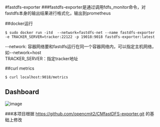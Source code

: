 #fastdfs-exporter
###fastdfs-exporter是通过调用fdfs_monitor命令，对fastdfs本身的输出结果进行格式化，输出到prometheus

##docker运行
```
$ sudo docker run -itd  --network=fastdfs-net --name fastdfs-exporter -e TRACKER_SERVER=tracker:22122 -p 19018:9018 fastdfs-exporter:latest
```
--network: 容器网络要和fastdfs运行在同一个容器网络内，可以指定主机网络，如--network=host  
TRACKER_SERVER：指定tracker地址

##curl metrics
```
$ curl localhost:9018/metrics
```
## Dashboard

![image](https://github.com/whithen/fastdfs-exporter/blob/master/FastDFSMonitor.png)

###本项目根据 https://github.com/opencmit2/CMfastDFS-exporter.git  的基础上修改
